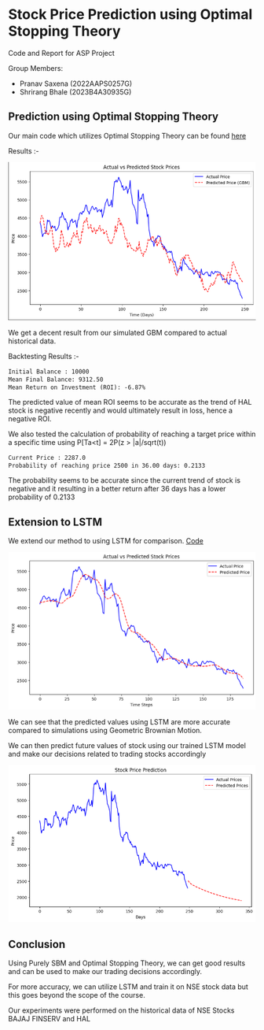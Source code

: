 # Stock Price Prediction using Optimal Stopping Theory

Code and Report for ASP Project 

Group Members:
- Pranav Saxena (2022AAPS0257G)
- Shrirang Bhale (2023B4A30935G)

## Prediction using Optimal Stopping Theory

Our main code which utilizes Optimal Stopping Theory can be found [here](Stock_Price_Prediction_OST.ipynb)

Results :- 

![Actual vs Prediction](assets/image.png)

We get a decent result from our simulated GBM compared to actual historical data.

Backtesting Results :-
```
Initial Balance : 10000
Mean Final Balance: 9312.50
Mean Return on Investment (ROI): -6.87%
```
The predicted value of mean ROI seems to be accurate as the trend of HAL stock is negative recently and would ultimately result in loss, hence a negative ROI.

We also tested the calculation of probability of reaching a target price within a specific time using P[Ta<t] = 2P(z > |a|/sqrt(t))
```
Current Price : 2287.0
Probability of reaching price 2500 in 36.00 days: 0.2133
```
The probability seems to be accurate since the current trend of stock is negative and it resulting in a better return after 36 days has a lower probability of 0.2133

## Extension to LSTM

We extend our method to using LSTM for comparison. [Code](OST_LSTM.ipynb)

![LSTM](assets/lstm.png)

We can see that the predicted values using LSTM are more accurate compared to simulations using Geometric Brownian Motion.

We can then predict future values of stock using our trained LSTM model and make our decisions related to trading stocks accordingly

![Future LSTM](assets/future_lstm.png)

## Conclusion

Using Purely SBM and Optimal Stopping Theory, we can get good results and can be used to make our trading decisions accordingly.

For more accuracy, we can utilize LSTM and train it on NSE stock data but this goes beyond the scope of the course.

Our experiments were performed on the historical data of NSE Stocks BAJAJ FINSERV and HAL
